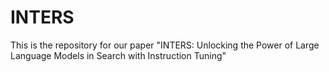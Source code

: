 # INTERS
This is the repository for our paper "INTERS: Unlocking the Power of Large Language Models in Search with Instruction Tuning"
